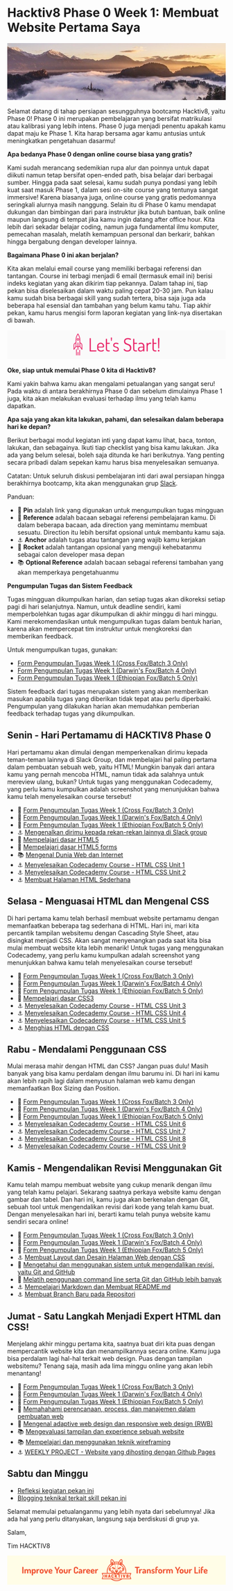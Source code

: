 # Hacktiv8 Phase 0 Week 1: Membuat Website Pertama Saya

![Header](assets/header-w1.jpg)

Selamat datang di tahap persiapan sesungguhnya bootcamp Hacktiv8, yaitu Phase 0! Phase 0 ini merupakan pembelajaran yang bersifat matrikulasi atau kalibrasi yang lebih intens. Phase 0 juga menjadi penentu apakah kamu dapat maju ke Phase 1. Kita harap bersama agar kamu antusias untuk meningkatkan pengetahuan dasarmu!

**Apa bedanya Phase 0 dengan online course biasa yang gratis?**

Kami sudah merancang sedemikian rupa alur dan poinnya untuk dapat diikuti namun tetap bersifat open-ended path, bisa belajar dari berbagai sumber. Hingga pada saat selesai, kamu sudah punya pondasi yang lebih kuat saat masuk Phase 1, dalam sesi on-site course yang tentunya sangat immersive! Karena biasanya juga, online course yang gratis pedomannya seringkali alurnya masih nanggung. Selain itu di Phase 0 kamu mendapat dukungan dan bimbingan dari para instruktur jika butuh bantuan, baik online maupun langsung di tempat jika kamu ingin datang after office hour. Kita lebih dari sekadar belajar coding, namun juga fundamental ilmu komputer, pemecahan masalah, melatih kemampuan personal dan berkarir, bahkan hingga bergabung dengan developer lainnya.

**Bagaimana Phase 0 ini akan berjalan?**

Kita akan melalui email course yang memiliki berbagai referensi dan tantangan. Course ini terbagi menjadi 6 email (termasuk email ini) berisi indeks kegiatan yang akan dikirim tiap pekannya. Dalam tahap ini, tiap pekan bisa diselesaikan dalam waktu paling cepat 20-30 jam. Pun kalau kamu sudah bisa berbagai skill yang sudah tertera, bisa saja juga ada beberapa hal esensial dan tambahan yang belum kamu tahu. Tiap akhir pekan, kamu harus mengisi form laporan kegiatan yang link-nya disertakan di bawah.

![Let's start!](assets/start.png)

**Oke, siap untuk memulai Phase 0 kita di Hacktiv8?**

Kami yakin bahwa kamu akan mengalami petualangan yang sangat seru! Pada waktu di antara berakhirnya Phase 0 dan sebelum dimulainya Phase 1 juga, kita akan melakukan evaluasi terhadap ilmu yang telah kamu dapatkan.

**Apa saja yang akan kita lakukan, pahami, dan selesaikan dalam beberapa hari ke depan?**

Berikut berbagai modul kegiatan inti yang dapat kamu lihat, baca, tonton, lakukan, dan sebagainya. Ikuti tiap checklist yang bisa kamu lakukan. Jika ada yang belum selesai, boleh saja ditunda ke hari berikutnya. Yang penting secara pribadi dalam sepekan kamu harus bisa menyelesaikan semuanya.

Catatan: Untuk seluruh diskusi pembelajaran inti dari awal persiapan hingga berakhirnya bootcamp, kita akan menggunakan grup [Slack](https://slack.com/).

Panduan:
- :pushpin: **Pin** adalah link yang digunakan untuk mengumpulkan tugas mingguan
- :notebook_with_decorative_cover: **Reference** adalah bacaan sebagai referensi pembelajaran kamu. Di dalam beberapa bacaan, ada direction yang memintamu membuat sesuatu. Direction itu lebih bersifat opsional untuk membantu kamu saja.
- :anchor: **Anchor** adalah tugas atau tantangan yang wajib kamu kerjakan
- :rocket: **Rocket** adalah tantangan opsional yang menguji kehebatanmu sebagai calon developer masa depan
- :books: **Optional Reference** adalah bacaan sebagai referensi tambahan yang akan memperkaya pengetahuanmu

**Pengumpulan Tugas dan Sistem Feedback**

Tugas mingguan dikumpulkan harian, dan setiap tugas akan dikoreksi setiap pagi di hari selanjutnya. Namun, untuk deadline sendiri, kami memperbolehkan tugas agar dikumpulkan di akhir minggu di hari minggu. Kami merekomendasikan untuk mengumpulkan tugas dalam bentuk harian, karena akan mempercepat tim instruktur untuk mengkoreksi dan memberikan feedback.

Untuk mengumpulkan tugas, gunakan:
- [Form Pengumpulan Tugas Week 1 (Cross Fox/Batch 3 Only)](https://airtable.com/shr1eBxtncmgvk5MK)
- [Form Pengumpulan Tugas Week 1 (Darwin's Fox/Batch 4 Only)](https://airtable.com/shr6xCZnpkf7PjDkb)
- [Form Pengumpulan Tugas Week 1 (Ethiopian Fox/Batch 5 Only)](https://airtable.com/shrzYndd6Ba9EbPrT)

Sistem feedback dari tugas merupakan sistem yang akan memberikan masukan apabila tugas yang diberikan tidak tepat atau perlu diperbaiki. Pengumpulan yang dilakukan harian akan memudahkan pemberian feedback terhadap tugas yang dikumpulkan.

## Senin - Hari Pertamamu di HACKTIV8 Phase 0
Hari pertamamu akan dimulai dengan memperkenalkan dirimu kepada teman-teman lainnya di Slack Group, dan
membelajari hal paling pertama dalam pembuatan sebuah web, yaitu HTML! Mungkin banyak dari antara kamu
yang pernah mencoba HTML, namun tidak ada salahnya untuk mereview ulang, bukan? Untuk tugas yang menggunakan Codecademy, yang perlu kamu kumpulkan adalah screenshot yang menunjukkan bahwa kamu telah menyelesaikan course tersebut!

- :pushpin: [Form Pengumpulan Tugas Week 1 (Cross Fox/Batch 3 Only)](https://airtable.com/shr1eBxtncmgvk5MK)
- :pushpin: [Form Pengumpulan Tugas Week 1 (Darwin's Fox/Batch 4 Only)](https://airtable.com/shr6xCZnpkf7PjDkb)
- :pushpin: [Form Pengumpulan Tugas Week 1 (Ethiopian Fox/Batch 5 Only)](https://airtable.com/shrzYndd6Ba9EbPrT)
- :anchor:
[Mengenalkan dirimu kepada rekan-rekan lainnya di Slack group](https://github.com/hacktiv8/phase-0-activities/blob/master/modules/introduce-yourself.md)
- :notebook_with_decorative_cover:
[Mempelajari dasar HTML5](https://github.com/hacktiv8/phase-0-activities/blob/master/modules/html5-basics.md)
- :notebook_with_decorative_cover:
[Mempelajari dasar HTML5 forms](https://github.com/hacktiv8/phase-0-activities/blob/master/modules/html5-forms-basics.md)
- :books:
[Mengenal Dunia Web dan Internet](https://github.com/hacktiv8/phase-0-activities/blob/master/modules/internet-web.md)
- :anchor:
[Menyelesaikan Codecademy Course - HTML CSS Unit 1](https://www.codecademy.com/learn/learn-html-css)
- :anchor:
[Menyelesaikan Codecademy Course - HTML CSS Unit 2](https://www.codecademy.com/learn/learn-html-css)
- :anchor:
[Membuat Halaman HTML Sederhana](modules/anchor-laman-web-pertamaku.md)

## Selasa - Menguasai HTML dan Mengenal CSS
Di hari pertama kamu telah berhasil membuat website pertamamu dengan memanfaatkan beberapa tag sederhana di HTML. Hari ini, mari kita percantik tampilan websitemu dengan Cascading Style Sheet, atau disingkat menjadi CSS. Akan sangat menyenangkan pada saat kita bisa mulai membuat website kita lebih menarik! Untuk tugas yang menggunakan Codecademy, yang perlu kamu kumpulkan adalah screenshot yang menunjukkan bahwa kamu telah menyelesaikan course tersebut!

- :pushpin: [Form Pengumpulan Tugas Week 1 (Cross Fox/Batch 3 Only)](https://airtable.com/shr1eBxtncmgvk5MK)
- :pushpin: [Form Pengumpulan Tugas Week 1 (Darwin's Fox/Batch 4 Only)](https://airtable.com/shr6xCZnpkf7PjDkb)
- :pushpin: [Form Pengumpulan Tugas Week 1 (Ethiopian Fox/Batch 5 Only)](https://airtable.com/shrzYndd6Ba9EbPrT)
- :notebook_with_decorative_cover:
[Mempelajari dasar CSS3](https://github.com/hacktiv8/phase-0-activities/blob/master/modules/css3-basics.md)
- :anchor:
[Menyelesaikan Codecademy Course - HTML CSS Unit 3](https://www.codecademy.com/learn/learn-html-css)
- :anchor:
[Menyelesaikan Codecademy Course - HTML CSS Unit 4](https://www.codecademy.com/learn/learn-html-css)
- :anchor:
[Menyelesaikan Codecademy Course - HTML CSS Unit 5](https://www.codecademy.com/learn/learn-html-css)
- :anchor:
[Menghias HTML dengan CSS](modules/anchor-css-selector-and-styling.md)


## Rabu - Mendalami Penggunaan CSS
Mulai merasa mahir dengan HTML dan CSS? Jangan puas dulu! Masih banyak yang bisa kamu perdalam dengan
ilmu barumu ini. Di hari ini kamu akan lebih rapih lagi dalam menyusun halaman web kamu dengan memanfaatkan
Box Sizing dan Position.

- :pushpin: [Form Pengumpulan Tugas Week 1 (Cross Fox/Batch 3 Only)](https://airtable.com/shr1eBxtncmgvk5MK)
- :pushpin: [Form Pengumpulan Tugas Week 1 (Darwin's Fox/Batch 4 Only)](https://airtable.com/shr6xCZnpkf7PjDkb)
- :pushpin: [Form Pengumpulan Tugas Week 1 (Ethiopian Fox/Batch 5 Only)](https://airtable.com/shrzYndd6Ba9EbPrT)
- :anchor:
[Menyelesaikan Codecademy Course - HTML CSS Unit 6](https://www.codecademy.com/learn/learn-html-css)
- :anchor:
[Menyelesaikan Codecademy Course - HTML CSS Unit 7](https://www.codecademy.com/learn/learn-html-css)
- :anchor:
[Menyelesaikan Codecademy Course - HTML CSS Unit 8](https://www.codecademy.com/learn/learn-html-css)
- :anchor:
[Menyelesaikan Codecademy Course - HTML CSS Unit 9](https://www.codecademy.com/learn/learn-html-css)

## Kamis - Mengendalikan Revisi Menggunakan Git
Kamu telah mampu membuat website yang cukup menarik dengan ilmu yang telah kamu pelajari. Sekarang saatnya
perkaya website kamu dengan gambar dan tabel. Dan hari ini, kamu juga akan berkenalan dengan Git, sebuah
tool untuk mengendalikan revisi dari kode yang telah kamu buat. Dengan menyelesaikan hari ini, berarti kamu
telah punya website kamu sendiri secara online!

- :pushpin: [Form Pengumpulan Tugas Week 1 (Cross Fox/Batch 3 Only)](https://airtable.com/shr1eBxtncmgvk5MK)
- :pushpin: [Form Pengumpulan Tugas Week 1 (Darwin's Fox/Batch 4 Only)](https://airtable.com/shr6xCZnpkf7PjDkb)
- :pushpin: [Form Pengumpulan Tugas Week 1 (Ethiopian Fox/Batch 5 Only)](https://airtable.com/shrzYndd6Ba9EbPrT)
- :anchor:
[Membuat Layout dan Desain Halaman Web dengan CSS](modules/anchor-css-layouting.md)
- :notebook_with_decorative_cover:
[Mengetahui dan menggunakan sistem untuk mengendalikan revisi, yaitu Git and GitHub](https://github.com/hacktiv8/phase-0-activities/blob/master/modules/git-github-basics.md)
- :notebook_with_decorative_cover:
[Melatih penggunaan command line serta Git dan GitHub lebih banyak](https://github.com/hacktiv8/phase-0-activities/blob/master/modules/cli-git-github-practice.md)
- :anchor:
[Mempelajari Markdown dan Membuat README.md](https://github.com/hacktiv8/phase-0-activities/blob/master/modules/markdown-anchor.md)
- :anchor:
[Membuat Branch Baru pada Repositori](https://github.com/hacktiv8/phase-0-activities/blob/master/modules/git-branch-anchor.md)

## Jumat - Satu Langkah Menjadi Expert HTML dan CSS!
Menjelang akhir minggu pertama kita, saatnya buat diri kita puas dengan mempercantik website kita dan
menampilkannya secara online. Kamu juga bisa perdalam lagi hal-hal terkait web design. Puas dengan tampilan
websitemu? Tenang saja, masih ada lima minggu online yang akan lebih menantang!

- :pushpin: [Form Pengumpulan Tugas Week 1 (Cross Fox/Batch 3 Only)](https://airtable.com/shr1eBxtncmgvk5MK)
- :pushpin: [Form Pengumpulan Tugas Week 1 (Darwin's Fox/Batch 4 Only)](https://airtable.com/shr6xCZnpkf7PjDkb)
- :pushpin: [Form Pengumpulan Tugas Week 1 (Ethiopian Fox/Batch 5 Only)](https://airtable.com/shrzYndd6Ba9EbPrT)
- :notebook_with_decorative_cover:
[Memahahami perencanaan, process, dan manajemen dalam pembuatan web](https://github.com/hacktiv8/phase-0-activities/blob/master/modules/web-dev-process.md)
- :notebook_with_decorative_cover:
[Mengenal adaptive web design dan responsive web design (RWB)](https://github.com/hacktiv8/phase-0-activities/blob/master/modules/web-design.md)
- :books:
[Mengevaluasi tampilan dan experience sebuah website](https://github.com/hacktiv8/phase-0-activities/blob/master/modules/web-evaluation.md)
- :books:
[Mempelajari dan menggunakan teknik wireframing](https://github.com/hacktiv8/phase-0-activities/blob/master/modules/wireframing.md)
- :anchor:
[WEEKLY PROJECT - Website yang dihosting dengan Github Pages](https://github.com/hacktiv8/phase-0-activities/blob/master/modules/github-pages-rev.md)


## Sabtu dan Minggu

-  [Refleksi kegiatan pekan ini](https://github.com/hacktiv8/phase-0-activities/blob/master/modules/reflection.md)
-  [Blogging teknikal terkait skill pekan ini](https://github.com/hacktiv8/phase-0-activities/blob/master/modules/blog.md)

Selamat memulai petualanganmu yang lebih nyata dari sebelumnya! Jika ada hal yang perlu ditanyakan, langsung saja berdiskusi di grup ya.

Salam,

Tim HACKTIV8

![Hacktiv8 Banner](assets/banner.png)
